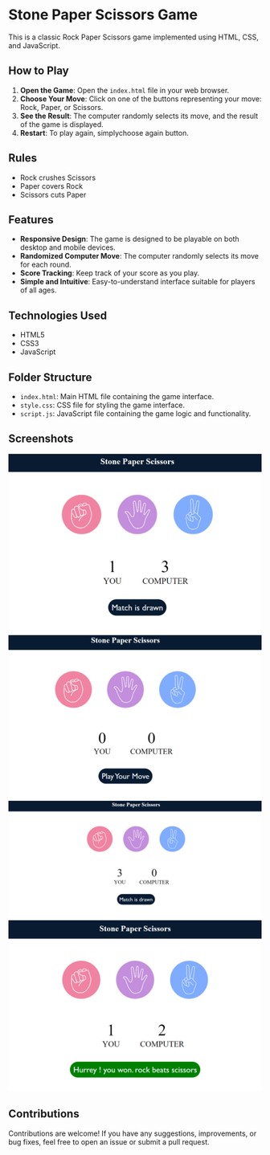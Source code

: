 # Stone Paper Scissors Game

This is a classic Rock Paper Scissors game implemented using HTML, CSS, and JavaScript.

## How to Play

1. **Open the Game**: Open the `index.html` file in your web browser.
2. **Choose Your Move**: Click on one of the buttons representing your move: Rock, Paper, or Scissors.
3. **See the Result**: The computer randomly selects its move, and the result of the game is displayed.
4. **Restart**: To play again, simplychoose again button.

## Rules

- Rock crushes Scissors
- Paper covers Rock
- Scissors cuts Paper

## Features

- **Responsive Design**: The game is designed to be playable on both desktop and mobile devices.
- **Randomized Computer Move**: The computer randomly selects its move for each round.
- **Score Tracking**: Keep track of your score as you play.
- **Simple and Intuitive**: Easy-to-understand interface suitable for players of all ages.

## Technologies Used

- HTML5
- CSS3
- JavaScript

## Folder Structure

- `index.html`: Main HTML file containing the game interface.
- `style.css`: CSS file for styling the game interface.
- `script.js`: JavaScript file containing the game logic and functionality.

## Screenshots

![Game Screenshot](/1.png)
![Game Screenshot](/2.png)
![Game Screenshot](/3.png)
![Game Screenshot](/4.png)

## Contributions

Contributions are welcome! If you have any suggestions, improvements, or bug fixes, feel free to open an issue or submit a pull request.

